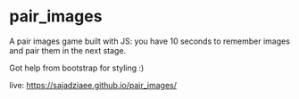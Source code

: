 # pair_images
A pair images game built with JS: you have 10 seconds to remember images and pair them in the next stage.

Got help from bootstrap for styling :)



live: https://sajadziaee.github.io/pair_images/
